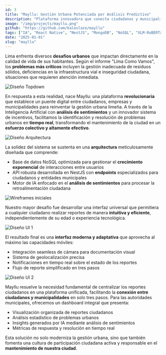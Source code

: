 ```yaml
---
id: 3
title: "Mayllu: Gestión Urbana Potenciada por Análisis Predictivo"
description: "Plataforma innovadora que conecta ciudadanos y municipalidades para transformar la gestión urbana de Lima. Mediante IA y un sistema de recompensas, facilitamos el reporte y resolución de problemas urbanos en tiempo real."
image: "/img/projects/mayllu.png"
github: "https://github.com/kaloslazo/mayllu"
tags: ["IA", "React Native", "NestJS", "MongoDB", "NoSQL", "XLM-RoBERTa"]
date: "2025-01-01"
slug: "mayllu"
---
```


Lima enfrenta diversos **desafíos urbanos** que impactan directamente en la calidad de vida de sus habitantes. Según el informe "Lima Como Vamos", los **problemas más críticos** incluyen la gestión inadecuada de residuos sólidos, deficiencias en la infraestructura vial e inseguridad ciudadana, situaciones que requieren atención inmediata.

![Diseño Topdown](/img/projects/mayllu/topdown.png)

En respuesta a esta realidad, nace Mayllu: una plataforma **revolucionaria** que establece un puente digital entre ciudadanos, empresas y municipalidades para reinventar la gestión urbana limeña. A través de la Inteligencia Artificial con **análisis de sentimientos** y un innovador sistema de incentivos, facilitamos la identificación y resolución de problemas urbanos en **tiempo real**, transformando el mantenimiento de la ciudad en un **esfuerzo colectivo y altamente efectivo**.

![Diseño Arquitectura](/img/projects/mayllu/arquitectura.png)

La solidez del sistema se sustenta en una **arquitectura** meticulosamente diseñada que comprende:

- Base de datos NoSQL optimizada para gestionar el **crecimiento exponencial** de interacciones entre usuarios
- API robusta desarrollada en NestJS con **endpoints** especializados para ciudadanos y entidades municipales
- Motor de IA enfocado en el **análisis de sentimientos** para procesar la retroalimentación ciudadana

![Wireframes iniciales](/img/projects/mayllu/wireframe.png)

Nuestro mayor desafío fue desarrollar una interfaz universal que permitiera a cualquier ciudadano realizar reportes de manera **intuitiva y eficiente**, independientemente de su edad o experiencia tecnológica. 

![Diseño UI 1](/img/projects/mayllu/ui1.png)

El resultado final es una **interfaz moderna y adaptativa** que aprovecha al máximo las capacidades móviles:

- Integración seamless de cámara para documentación visual
- Sistema de geolocalización precisa
- Notificaciones en tiempo real sobre el estado de los reportes
- Flujo de reporte simplificado en tres pasos

![Diseño UI 2](/img/projects/mayllu/ui2.png)

Mayllu resuelve la necesidad fundamental de centralizar los reportes ciudadanos en una plataforma unificada, facilitando la **conexión entre ciudadanos y municipalidades** en solo tres pasos. Para las autoridades municipales, ofrecemos un dashboard integral que presenta:

- Visualización organizada de reportes ciudadanos
- Análisis estadístico de problemas urbanos
- Insights generados por IA mediante análisis de sentimientos
- Métricas de respuesta y resolución en tiempo real

Esta solución no solo moderniza la gestión urbana, sino que también fomenta una cultura de participación ciudadana activa y responsable en el **mantenimiento de nuestra ciudad**.